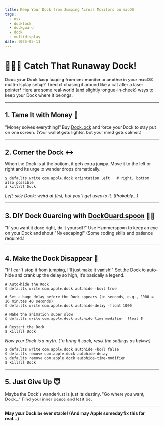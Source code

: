 ```yaml
---
title: Keep Your Dock from Jumping Across Monitors on macOS
tags:
  - osx
  - docklock
  - dockguard
  - dock
  - multidisplay
date: 2025-05-11
---
```


# 🏃‍♂️💨 Catch That Runaway Dock!

Does your Dock keep leaping from one monitor to another in your macOS multi-display setup? Tired of chasing it around like a cat after a laser pointer? Here are some real-world (and slightly tongue-in-cheek) ways to keep your Dock where it belongs.

---

## 1. Tame It with Money 💸

"Money solves everything!" Buy [DockLock](https://docklockpro.com/) and force your Dock to stay put on one screen. (Your wallet gets lighter, but your mind gets calmer.)

---

## 2. Corner the Dock ↔️

When the Dock is at the bottom, it gets extra jumpy. Move it to the left or right and its urge to wander drops dramatically.

```shell
$ defaults write com.apple.dock orientation left   # right, bottom also possible
$ killall Dock
```
*Left-side Dock: weird at first, but you'll get used to it. (Probably...)*

---

## 3. DIY Dock Guarding with [DockGuard.spoon](https://github.com/ohyoungpark/DockGuard.spoon) 🕵️‍♂️

"If you want it done right, do it yourself!" Use Hammerspoon to keep an eye on your Dock and shout "No escaping!" (Some coding skills and patience required.)

---

## 4. Make the Dock Disappear 🫥

"If I can't stop it from jumping, I'll just make it vanish!" Set the Dock to auto-hide and crank up the delay so high, it's basically a legend.

```shell
# Auto-hide the Dock
$ defaults write com.apple.dock autohide -bool true

# Set a huge delay before the Dock appears (in seconds, e.g., 1000 = 16 minutes 40 seconds)
$ defaults write com.apple.dock autohide-delay -float 1000

# Make the animation super slow
$ defaults write com.apple.dock autohide-time-modifier -float 5

# Restart the Dock
$ killall Dock
```
*Now your Dock is a myth. (To bring it back, reset the settings as below:)*

```shell
$ defaults write com.apple.dock autohide -bool false
$ defaults remove com.apple.dock autohide-delay
$ defaults remove com.apple.dock autohide-time-modifier
$ killall Dock
```

---

## 5. Just Give Up 😇

Maybe the Dock's wanderlust is just its destiny. "Go where you want, Dock..." Find your inner peace and let it be.

---

**May your Dock be ever stable! (And may Apple someday fix this for real...)**
